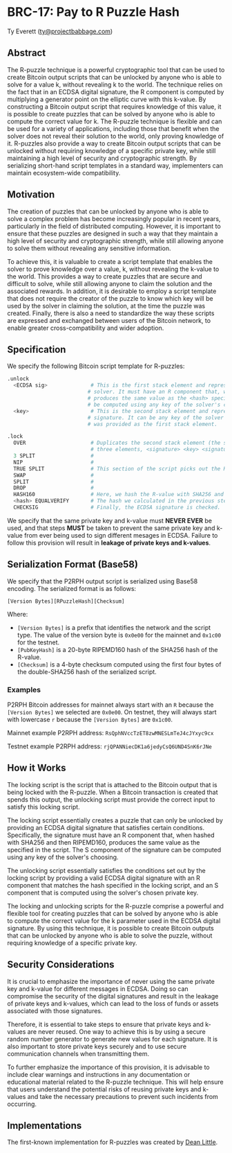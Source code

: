 # BRC-17: Pay to R Puzzle Hash

Ty Everett (ty@projectbabbage.com)

## Abstract

The R-puzzle technique is a powerful cryptographic tool that can be used to create Bitcoin output scripts that can be unlocked by anyone who is able to solve for a value k, without revealing k to the world. The technique relies on the fact that in an ECDSA digital signature, the R component is computed by multiplying a generator point on the elliptic curve with this k-value. By constructing a Bitcoin output script that requires knowledge of this value, it is possible to create puzzles that can be solved by anyone who is able to compute the correct value for k. The R-puzzle technique is flexible and can be used for a variety of applications, including those that benefit when the solver does not reveal their solution to the world, only proving knowledge of it. R-puzzles also provide a way to create Bitcoin output scripts that can be unlocked without requiring knowledge of a specific private key, while still maintaining a high level of security and cryptographic strength. By serializing short-hand script templates in a standard way, implementers can maintain ecosystem-wide compatibility.

## Motivation

The creation of puzzles that can be unlocked by anyone who is able to solve a complex problem has become increasingly popular in recent years, particularly in the field of distributed computing. However, it is important to ensure that these puzzles are designed in such a way that they maintain a high level of security and cryptographic strength, while still allowing anyone to solve them without revealing any sensitive information.

To achieve this, it is valuable to create a script template that enables the solver to prove knowledge over a value, k, without revealing the k-value to the world. This provides a way to create puzzles that are secure and difficult to solve, while still allowing anyone to claim the solution and the associated rewards. In addition, it is desirable to employ a script template that does not require the creator of the puzzle to know which key will be used by the solver in claiming the solution, at the time the puzzle was created. Finally, there is also a need to standardize the way these scripts are expressed and exchanged between users of the Bitcoin network, to enable greater cross-compatibility and wider adoption.

## Specification

We specify the following Bitcoin script template for R-puzzles:

```s
.unlock
  <ECDSA sig>              # This is the first stack element and represents the ECDSA digital signature provided by the 
                          # solver. It must have an R component that, when hashed with SHA256 and then RIPEMD160, 
                          # produces the same value as the <hash> specified in the locking script. The S component can 
                          # be computed using any key of the solver's choosing.
  <key>                    # This is the second stack element and represents the private key that was used to compute the S component of the 
                          # signature. It can be any key of the solver's choosing, as long as it produces a valid S component for the signature that 
                          # was provided as the first stack element.

.lock
  OVER                     # Duplicates the second stack element (the signature) so that it can be used later in the script. Now the stack has 
                           # three elements, <signature> <key> <signature> and we can work with the top <signature> without bothering the bottom one.
  3 SPLIT                  #
  NIP                      #
  TRUE SPLIT               # This section of the script picks out the R-value from the signature.
  SWAP                     #
  SPLIT                    #
  DROP                     # 
  HASH160                  # Here, we hash the R-value with SHA256 and then again with RIPEMD160 (the combined operation is HASH160).
  <hash> EQUALVERIFY       # The hash we calculated in the previous step is compared with <hash> and if they are not equal then the script fails.
  CHECKSIG                 # Finally, the ECDSA signature is checked.
```

We specify that the same private key and k-value must **NEVER EVER** be used, and that steps **MUST** be taken to prevent the same private key and k-value from ever being used to sign different mesages in ECDSA. Failure to follow this provision will result in **leakage of private keys and k-values**.

## Serialization Format (Base58)

We specify that the P2RPH output script is serialized using Base58 encoding. The serialized format is as follows:

```
[Version Bytes][RPuzzleHash][Checksum]
```

Where:

- `[Version Bytes]` is a prefix that identifies the network and the script type. The value of the version byte is `0x0e00` for the mainnet and `0x1c00` for the testnet.
- `[PubKeyHash]` is a 20-byte RIPEMD160 hash of the SHA256 hash of the R-value.
- `[Checksum]` is a 4-byte checksum computed using the first four bytes of the double-SHA256 hash of the serialized script.

### Examples

P2RPH Bitcoin addresses for mainnet always start with an `R` because the `[Version Bytes]` we selected are `0x0e00`. On testnet, they will always start with lowercase `r` because the `[Version Bytes]` are `0x1c00`.

Mainnet example P2RPH address: `RsQphNVccTzET8zwMNESLmTeJ4cJYxyc9cx`

Testnet example P2RPH address: `rjQPANNiecDK1a6jedyCsQ6UND4SnK6rJNe`

## How it Works

The locking script is the script that is attached to the Bitcoin output that is being locked with the R-puzzle. When a Bitcoin transaction is created that spends this output, the unlocking script must provide the correct input to satisfy this locking script.

The locking script essentially creates a puzzle that can only be unlocked by providing an ECDSA digital signature that satisfies certain conditions. Specifically, the signature must have an R component that, when hashed with SHA256 and then RIPEMD160, produces the same value as the <hash> specified in the script. The S component of the signature can be computed using any key of the solver's choosing.

The unlocking script essentially satisfies the conditions set out by the locking script by providing a valid ECDSA digital signature with an R component that matches the hash specified in the locking script, and an S component that is computed using the solver's chosen private key.

The locking and unlocking scripts for the R-puzzle comprise a powerful and flexible tool for creating puzzles that can be solved by anyone who is able to compute the correct value for the k parameter used in the ECDSA digital signature. By using this technique, it is possible to create Bitcoin outputs that can be unlocked by anyone who is able to solve the puzzle, without requiring knowledge of a specific private key.

## Security Considerations

It is crucial to emphasize the importance of never using the same private key and k-value for different messages in ECDSA. Doing so can compromise the security of the digital signatures and result in the leakage of private keys and k-values, which can lead to the loss of funds or assets associated with those signatures.

Therefore, it is essential to take steps to ensure that private keys and k-values are never reused. One way to achieve this is by using a secure random number generator to generate new values for each signature. It is also important to store private keys securely and to use secure communication channels when transmitting them.

To further emphasize the importance of this provision, it is advisable to include clear warnings and instructions in any documentation or educational material related to the R-puzzle technique. This will help ensure that users understand the potential risks of reusing private keys and k-values and take the necessary precautions to prevent such incidents from occurring.

## Implementations

The first-known implementation for R-puzzles was created by [Dean Little](https://github.com/deanmlittle/rpuzzle).
